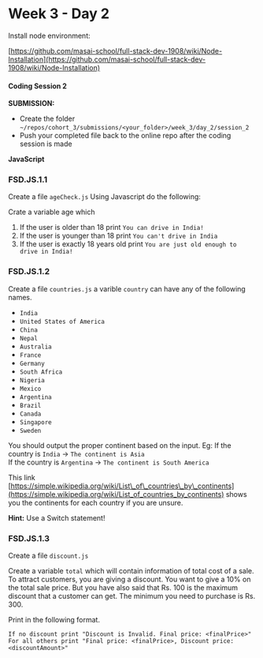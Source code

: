 # Week 3 - Day 2

Install node environment:

[https://github.com/masai-school/full-stack-dev-1908/wiki/Node-Installation](https://github.com/masai-school/full-stack-dev-1908/wiki/Node-Installation)

#### Coding Session 2

**SUBMISSION:**

- Create the folder `~/repos/cohort_3/submissions/<your_folder>/week_3/day_2/session_2` 
- Push your completed file back to the online repo after the coding session is made

**JavaScript**
### FSD.JS.1.1

Create a file `ageCheck.js`
Using Javascript do the following:

Crate a variable age which 

1. If the user is older than 18 print `You can drive in India!`
2. If the user is younger than 18 print `You can't drive in India`
3. If the user is exactly 18 years old print `You are just old enough to drive in India!`

### FSD.JS.1.2

Create a file `countries.js`
a varible `country` can have any of the following names.

- `India`
- `United States of America`
- `China`
- `Nepal`
- `Australia`
- `France`
- `Germany`
- `South Africa`
- `Nigeria`
- `Mexico`
- `Argentina`
- `Brazil`
- `Canada`
- `Singapore`
- `Sweden`  

You should output the proper continent based on the input.
Eg: If the country is `India` -> `The continent is Asia`  
    If the country is `Argentina` -> `The continent is South America`  

This link [https://simple.wikipedia.org/wiki/List\_of\_countries\_by\_continents](https://simple.wikipedia.org/wiki/List_of_countries_by_continents) shows you the continents for each country if you are unsure. 

**Hint:** Use a Switch statement!

### FSD.JS.1.3

Create a file `discount.js`

Create a variable `total` which will contain information of total cost of a sale.
To attract customers, you are giving a discount. You want to give a 10% on the total sale price.
But you have also said that Rs. 100 is the maximum discount that a customer can get.
The minimum you need to purchase is Rs. 300.

Print in the following format.
```
If no discount print "Discount is Invalid. Final price: <finalPrice>"
For all others print "Final price: <finalPrice>, Discount price: <discountAmount>"
```